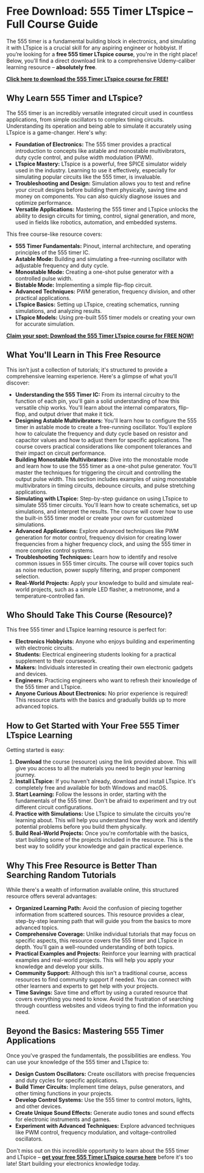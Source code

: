 # Free Download: 555 Timer LTspice – Full Course Guide

The 555 timer is a fundamental building block in electronics, and simulating it with LTspice is a crucial skill for any aspiring engineer or hobbyist. If you’re looking for a **free 555 timer LTspice course**, you're in the right place! Below, you'll find a direct download link to a comprehensive Udemy-caliber learning resource – **absolutely free**.

[**Click here to download the 555 Timer LTspice course for FREE!**](https://udemywork.com/555-timer-ltspice)

## Why Learn 555 Timer and LTspice?

The 555 timer is an incredibly versatile integrated circuit used in countless applications, from simple oscillators to complex timing circuits. Understanding its operation and being able to simulate it accurately using LTspice is a game-changer. Here's why:

*   **Foundation of Electronics:** The 555 timer provides a practical introduction to concepts like astable and monostable multivibrators, duty cycle control, and pulse width modulation (PWM).
*   **LTspice Mastery:** LTspice is a powerful, free SPICE simulator widely used in the industry. Learning to use it effectively, especially for simulating popular circuits like the 555 timer, is invaluable.
*   **Troubleshooting and Design:** Simulation allows you to test and refine your circuit designs before building them physically, saving time and money on components. You can also quickly diagnose issues and optimize performance.
*   **Versatile Applications:** Mastering the 555 timer and LTspice unlocks the ability to design circuits for timing, control, signal generation, and more, used in fields like robotics, automation, and embedded systems.

This free course-like resource covers:

*   **555 Timer Fundamentals:** Pinout, internal architecture, and operating principles of the 555 timer IC.
*   **Astable Mode:** Building and simulating a free-running oscillator with adjustable frequency and duty cycle.
*   **Monostable Mode:** Creating a one-shot pulse generator with a controlled pulse width.
*   **Bistable Mode:** Implementing a simple flip-flop circuit.
*   **Advanced Techniques:** PWM generation, frequency division, and other practical applications.
*   **LTspice Basics:** Setting up LTspice, creating schematics, running simulations, and analyzing results.
*   **LTspice Models:** Using pre-built 555 timer models or creating your own for accurate simulation.

[**Claim your spot: Download the 555 Timer LTspice course for FREE NOW!**](https://udemywork.com/555-timer-ltspice)

## What You'll Learn in This Free Resource

This isn’t just a collection of tutorials; it's structured to provide a comprehensive learning experience. Here's a glimpse of what you'll discover:

*   **Understanding the 555 Timer IC:** From its internal circuitry to the function of each pin, you'll gain a solid understanding of how this versatile chip works. You'll learn about the internal comparators, flip-flop, and output driver that make it tick.
*   **Designing Astable Multivibrators:** You'll learn how to configure the 555 timer in astable mode to create a free-running oscillator. You'll explore how to calculate the frequency and duty cycle based on resistor and capacitor values and how to adjust them for specific applications. The course covers practical considerations like component tolerances and their impact on circuit performance.
*   **Building Monostable Multivibrators:** Dive into the monostable mode and learn how to use the 555 timer as a one-shot pulse generator. You'll master the techniques for triggering the circuit and controlling the output pulse width. This section includes examples of using monostable multivibrators in timing circuits, debounce circuits, and pulse stretching applications.
*   **Simulating with LTspice:** Step-by-step guidance on using LTspice to simulate 555 timer circuits. You'll learn how to create schematics, set up simulations, and interpret the results. The course will cover how to use the built-in 555 timer model or create your own for customized simulations.
*   **Advanced Applications:** Explore advanced techniques like PWM generation for motor control, frequency division for creating lower frequencies from a higher frequency clock, and using the 555 timer in more complex control systems.
*   **Troubleshooting Techniques:** Learn how to identify and resolve common issues in 555 timer circuits. The course will cover topics such as noise reduction, power supply filtering, and proper component selection.
*   **Real-World Projects:** Apply your knowledge to build and simulate real-world projects, such as a simple LED flasher, a metronome, and a temperature-controlled fan.

## Who Should Take This Course (Resource)?

This free 555 timer and LTspice learning resource is perfect for:

*   **Electronics Hobbyists:** Anyone who enjoys building and experimenting with electronic circuits.
*   **Students:** Electrical engineering students looking for a practical supplement to their coursework.
*   **Makers:** Individuals interested in creating their own electronic gadgets and devices.
*   **Engineers:** Practicing engineers who want to refresh their knowledge of the 555 timer and LTspice.
*   **Anyone Curious About Electronics:** No prior experience is required! This resource starts with the basics and gradually builds up to more advanced topics.

## How to Get Started with Your Free 555 Timer LTspice Learning

Getting started is easy:

1.  **Download** the course (resource) using the link provided above. This will give you access to all the materials you need to begin your learning journey.
2.  **Install LTspice:** If you haven't already, download and install LTspice. It's completely free and available for both Windows and macOS.
3.  **Start Learning:** Follow the lessons in order, starting with the fundamentals of the 555 timer. Don't be afraid to experiment and try out different circuit configurations.
4.  **Practice with Simulations:** Use LTspice to simulate the circuits you're learning about. This will help you understand how they work and identify potential problems before you build them physically.
5.  **Build Real-World Projects:** Once you're comfortable with the basics, start building some of the projects included in the resource. This is the best way to solidify your knowledge and gain practical experience.

## Why This Free Resource is Better Than Searching Random Tutorials

While there's a wealth of information available online, this structured resource offers several advantages:

*   **Organized Learning Path:** Avoid the confusion of piecing together information from scattered sources. This resource provides a clear, step-by-step learning path that will guide you from the basics to more advanced topics.
*   **Comprehensive Coverage:** Unlike individual tutorials that may focus on specific aspects, this resource covers the 555 timer and LTspice in depth. You'll gain a well-rounded understanding of both topics.
*   **Practical Examples and Projects:** Reinforce your learning with practical examples and real-world projects. This will help you apply your knowledge and develop your skills.
*   **Community Support:** Although this isn't a traditional course, access resources to find community support if needed. You can connect with other learners and experts to get help with your projects.
*   **Time Savings:** Save time and effort by using a curated resource that covers everything you need to know. Avoid the frustration of searching through countless websites and videos trying to find the information you need.

## Beyond the Basics: Mastering 555 Timer Applications

Once you've grasped the fundamentals, the possibilities are endless. You can use your knowledge of the 555 timer and LTspice to:

*   **Design Custom Oscillators:** Create oscillators with precise frequencies and duty cycles for specific applications.
*   **Build Timer Circuits:** Implement time delays, pulse generators, and other timing functions in your projects.
*   **Develop Control Systems:** Use the 555 timer to control motors, lights, and other devices.
*   **Create Unique Sound Effects:** Generate audio tones and sound effects for electronic instruments and games.
*   **Experiment with Advanced Techniques:** Explore advanced techniques like PWM control, frequency modulation, and voltage-controlled oscillators.

Don't miss out on this incredible opportunity to learn about the 555 timer and LTspice – **[get your free 555 Timer LTspice course here](https://udemywork.com/555-timer-ltspice)** before it's too late! Start building your electronics knowledge today.
